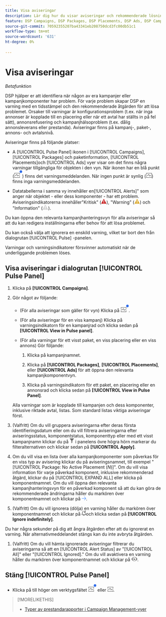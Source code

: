 ```yaml
---
title: Visa aviseringar
description: Lär dig hur du visar aviseringar och rekommenderade lösningar för kampanjer och kampanjkomponenter.
feature: DSP Campaigns, DSP Packages, DSP Placements, DSP Ads, DSP Campaign Data Views
source-git-commit: 70592355207ba43341eb208750dcd3fc00db51c1
workflow-type: tm+mt
source-wordcount: '631'
ht-degree: 0%

---
```


# Visa aviseringar

*Betafunktion*

DSP hjälper er att identifiera när någon av era kampanjer eller kampanjkomponenter har problem. För varje problem skapar DSP en varning med en tidsstämpel och den rekommenderade åtgärden för att lösa problemet. Orsaker till varningar är konfigurationsproblem (t.ex. när inga annonser är kopplade till en placering eller när ett avtal har ställts in på fel sätt), annonsrefusering och kampanjhälsoproblem (t.ex. dålig annonsleverans eller prestanda). Aviseringar finns på kampanj-, paket-, annons- och avtalsnivå.

Aviseringar finns på följande platser:

* A [!UICONTROL Pulse Panel] ikonen i [!UICONTROL Campaigns], [!UICONTROL Packages] och paketinformation, [!UICONTROL Placements]och [!UICONTROL Ads] vyer visar om det finns några varningar tillgängliga för objekten i den vyn. När ikonen har en blå punkt (![Ikonen för panelen Pulser när det finns varningsmeddelanden](/help/dsp/assets/alerts-panel.png "Ikonen för panelen Pulser när det finns varningsmeddelanden")) finns det varningsmeddelanden. När ingen punkt är synlig (![Ikonen för panelen Pulse när det inte finns några tillgängliga varningar](/help/dsp/assets/alerts-panel-empty.png "Ikonen för panelen Pulse när det inte finns några tillgängliga varningar")) finns inga varningsmeddelanden.

* Datatabellerna i samma vy innehåller en[!UICONTROL Alerts]&quot; som anger när objektet - eller dess komponenter - har ett problem. Aviseringsindikatorerna innehåller&quot;Kritisk&quot; (![Kritisk](/help/dsp/assets/indicator-critical.png "Kritisk")), &quot;Warning&quot; (![Varning](/help/dsp/assets/indicator-warning.png "Varning")) och &quot;Information&quot; (![Information](/help/dsp/assets/indicator-information.png "Information")).

Du kan öppna den relevanta kampanjhanteringsvyn för alla aviseringar så att du kan redigera inställningarna efter behov för att lösa problemet.

Du kan också välja att ignorera en enskild varning, vilket tar bort den från dialogrutan [!UICONTROL Pulse] -panelen.

Varningar och varningsindikatorer försvinner automatiskt när de underliggande problemen löses.

## Visa aviseringar i dialogrutan [!UICONTROL Pulse Panel]

1. Klicka på **[!UICONTROL Campaigns]**.

1. Gör något av följande:

   * (För alla aviseringar som gäller för vyn) Klicka på ![Ikonen för panelen Pulser när det finns varningsmeddelanden](/help/dsp/assets/alerts-panel.png "Ikonen för panelen Pulser när det finns varningsmeddelanden").

   * (För alla aviseringar för en viss kampanj) Klicka på varningsindikatorn för en kampanjrad och klicka sedan på **[!UICONTROL View in Pulse panel]**.

   * (För alla varningar för ett visst paket, en viss placering eller en viss annons) Gör följande:

      1. Klicka på kampanjnamnet.

      1. Klicka på **[!UICONTROL Packages]**, **[!UICONTROL Placements]**, eller **[!UICONTROL Ads]** för att öppna den relevanta kampanjkomponentvyn.

      1. Klicka på varningsindikatorn för ett paket, en placering eller en annonsrad och klicka sedan på **[!UICONTROL View in Pulse Panel]**.

   Alla varningar som är kopplade till kampanjen och dess komponenter, inklusive riktade avtal, listas. Som standard listas viktiga aviseringar först.

1. (Valfritt) Om du vill gruppera aviseringarna efter deras första identifieringsdatum eller om du vill filtrera aviseringarna efter aviseringsstatus, komponentstatus, komponenttyp eller med ett visst kampanjnamn klickar du på ![Filterknapp](/help/dsp/assets/filter.png) i panelens övre högra hörn markerar du filteralternativen och klickar sedan på **[!UICONTROL Apply]**.

1. Om du vill visa en lista över alla kampanjkomponenter som påverkas för en viss typ av avisering klickar du på aviseringsnamnet, till exempel &quot;[!UICONTROL Package: No Active Placement (*N*)]&quot;. Om du vill visa information för varje påverkad komponent, inklusive rekommenderad åtgärd, klickar du på [!UICONTROL EXPAND ALL] eller klicka på komponentnamnet. Om du vill öppna den relevanta kampanjhanteringsvyn för en påverkad komponent så att du kan göra de rekommenderade ändringarna håller du markören över komponentnamnet och klickar på ![Gå till vyn](/help/dsp/assets/go-to-view.png "Gå till vyn").

1. (Valfritt) Om du vill ignorera (dölja) en varning håller du markören över komponentnamnet och klickar på ![Ignorera](/help/dsp/assets/alert-ignore.png "Ignorera")och klicka sedan på **[!UICONTROL Ignore indefinitely]**.  <!-- **[!UICONTROL Ignore alert for three days]**, **[!UICONTROL Ignore alert until next check]**, or **[!UICONTROL Ignore indefinitely] -->

Du har några sekunder på dig att ångra åtgärden efter att du ignorerat en varning. När alternativmeddelandet stängs kan du inte avbryta åtgärden.

1. (Valfritt) Om du vill hämta ignorerade aviseringar filtrerar du aviseringarna så att en [!UICONTROL Alert Status] av &quot;[!UICONTROL All]&quot; eller &quot;[!UICONTROL Ignored].&quot; Om du vill avaktivera en varning håller du markören över komponentnamnet och klickar på ![Ignorera](/help/dsp/assets/alert-un-ignore.png "Ignorera").

## Stäng [!UICONTROL Pulse Panel]

* Klicka på till höger om verktygsfältet ![Ikonen för panelen Pulser när det finns varningsmeddelanden](/help/dsp/assets/alerts-panel.png "Ikonen för panelen Pulser när det finns varningsmeddelanden") eller ![Ikonen för panelen Pulse när det inte finns några tillgängliga varningar](/help/dsp/assets/alerts-panel-empty.png "Ikonen för panelen Pulse när det inte finns några tillgängliga varningar").

>[!MORELIKETHIS]
>
>* [Typer av prestandarapporter i Campaign Management-vyer](campaign-reports-about.md)
